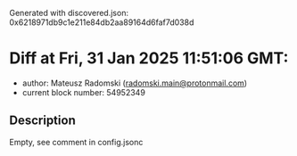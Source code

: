 Generated with discovered.json: 0x6218971db9c1e211e84db2aa89164d6faf7d038d

# Diff at Fri, 31 Jan 2025 11:51:06 GMT:

- author: Mateusz Radomski (<radomski.main@protonmail.com>)
- current block number: 54952349

## Description

Empty, see comment in config.jsonc
